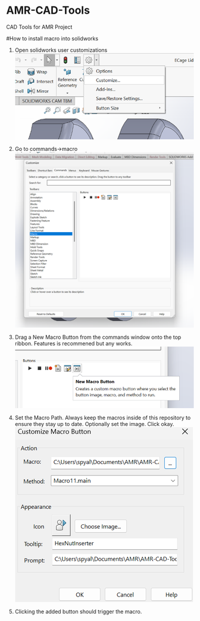 # AMR-CAD-Tools
CAD Tools for AMR Project

#How to install macro into solidworks

1. Open solidworks user customizations
![Alt Text](install_images/Sldwrks_Customize.png)

2. Go to commands->macro
![Alt Text](install_images/Sldwrks_Commands_Macro.png)

3. Drag a New Macro Button from the commands window onto the top ribbon. Features is recommened but any works.
![Alt Text](install_images/Sldwks_New_Macro_Button.png)

4. Set the Macro Path. Always keep the macros inside of this repository to ensure they stay up to date. Optionally set the image. Click okay.
![Alt Text](install_images/Sldwks_Set_Macro_Path.png)

5. Clicking the added button should trigger the macro.

